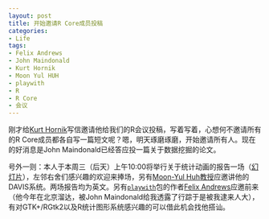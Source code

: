 ```yaml
---
layout: post
title: 开始邀请R Core成员投稿
categories:
- Life
tags:
- Felix Andrews
- John Maindonald
- Kurt Hornik
- Moon Yul HUH
- playwith
- R
- R Core
- 会议
---
```


刚才给[Kurt Hornik](http://statmath.wu-wien.ac.at/~hornik/)写信邀请他给我们的R会议投稿，写着写着，心想何不邀请所有的R Core成员都各自写一篇短文呢？嗯，明天琢磨琢磨，开始邀请所有人。现在的好消息是John Maindonald已经答应投一篇关于数据挖掘的论文。

号外一则：本人于本周三（后天）上午10:00将举行关于统计动画的报告一场（[幻灯片](http://yihui.name/cv/images/See_animation_Yihui.pps)），左邻右舍们感兴趣的欢迎来捧场，另有[Moon-Yul Huh教授](http://stat.skku.ac.kr/myhuh/)应邀讲他的DAVIS系统。两场报告均为英文。另有[`playwith`](http://playwith.googlecode.com/)包的作者[Felix Andrews](http://nfrac.org/felix/)应邀前来（他今年在北京溜达，被John Maindonald给我透露了行踪于是被我逮来人大），有对GTK+/RGtk2以及R统计图形系统感兴趣的可以借此机会找他搭讪。
